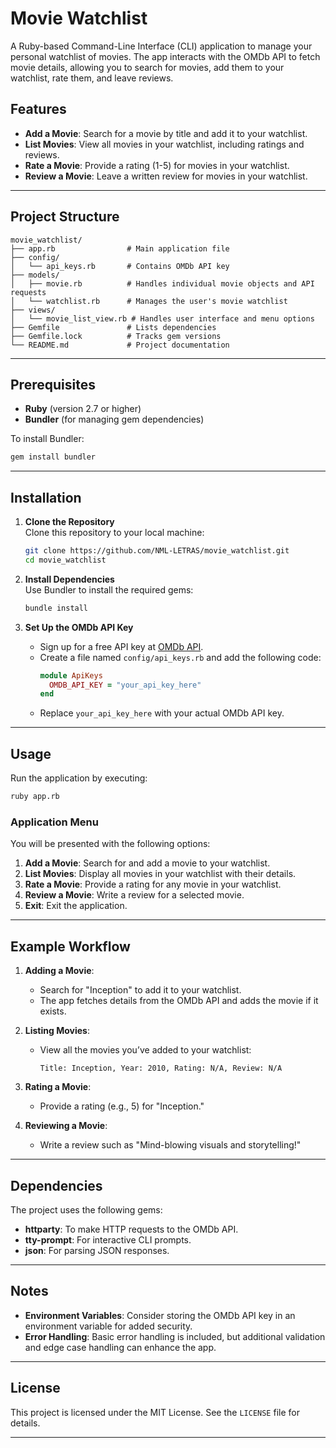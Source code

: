 # Movie Watchlist

A Ruby-based Command-Line Interface (CLI) application to manage your personal watchlist of movies. The app interacts with the OMDb API to fetch movie details, allowing you to search for movies, add them to your watchlist, rate them, and leave reviews.

## Features

- **Add a Movie**: Search for a movie by title and add it to your watchlist.
- **List Movies**: View all movies in your watchlist, including ratings and reviews.
- **Rate a Movie**: Provide a rating (1-5) for movies in your watchlist.
- **Review a Movie**: Leave a written review for movies in your watchlist.

---

## Project Structure

```
movie_watchlist/
├── app.rb                # Main application file
├── config/
│   └── api_keys.rb       # Contains OMDb API key
├── models/
│   ├── movie.rb          # Handles individual movie objects and API requests
│   └── watchlist.rb      # Manages the user's movie watchlist
├── views/
│   └── movie_list_view.rb # Handles user interface and menu options
├── Gemfile               # Lists dependencies
├── Gemfile.lock          # Tracks gem versions
└── README.md             # Project documentation
```

---

## Prerequisites

- **Ruby** (version 2.7 or higher)
- **Bundler** (for managing gem dependencies)
  
To install Bundler:
```bash
gem install bundler
```

---

## Installation

1. **Clone the Repository**  
   Clone this repository to your local machine:
   ```bash
   git clone https://github.com/NML-LETRAS/movie_watchlist.git
   cd movie_watchlist
   ```

2. **Install Dependencies**  
   Use Bundler to install the required gems:
   ```bash
   bundle install
   ```

3. **Set Up the OMDb API Key**  
   - Sign up for a free API key at [OMDb API](http://www.omdbapi.com/).
   - Create a file named `config/api_keys.rb` and add the following code:
     ```ruby
     module ApiKeys
       OMDB_API_KEY = "your_api_key_here"
     end
     ```
   - Replace `your_api_key_here` with your actual OMDb API key.

---

## Usage

Run the application by executing:
```bash
ruby app.rb
```

### Application Menu
You will be presented with the following options:
1. **Add a Movie**: Search for and add a movie to your watchlist.
2. **List Movies**: Display all movies in your watchlist with their details.
3. **Rate a Movie**: Provide a rating for any movie in your watchlist.
4. **Review a Movie**: Write a review for a selected movie.
5. **Exit**: Exit the application.

---

## Example Workflow

1. **Adding a Movie**:
   - Search for "Inception" to add it to your watchlist.
   - The app fetches details from the OMDb API and adds the movie if it exists.

2. **Listing Movies**:
   - View all the movies you’ve added to your watchlist:
     ```
     Title: Inception, Year: 2010, Rating: N/A, Review: N/A
     ```

3. **Rating a Movie**:
   - Provide a rating (e.g., 5) for "Inception."

4. **Reviewing a Movie**:
   - Write a review such as "Mind-blowing visuals and storytelling!"

---

## Dependencies

The project uses the following gems:
- **httparty**: To make HTTP requests to the OMDb API.
- **tty-prompt**: For interactive CLI prompts.
- **json**: For parsing JSON responses.

---

## Notes

- **Environment Variables**: Consider storing the OMDb API key in an environment variable for added security.
- **Error Handling**: Basic error handling is included, but additional validation and edge case handling can enhance the app.

---

## License

This project is licensed under the MIT License. See the `LICENSE` file for details.

---